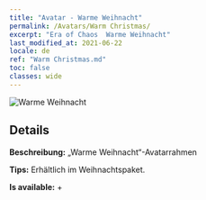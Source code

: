 ```yaml
---
title: "Avatar - Warme Weihnacht"
permalink: /Avatars/Warm Christmas/
excerpt: "Era of Chaos  Warme Weihnacht"
last_modified_at: 2021-06-22
locale: de
ref: "Warm Christmas.md"
toc: false
classes: wide
---
```

 ![Warme Weihnacht](/images/a/avatarFrame_47.png)

## Details

 **Beschreibung:** „Warme Weihnacht“-Avatarrahmen 

 **Tips:** Erhältlich im Weihnachtspaket. 

 **Is available:**  + 

